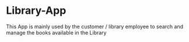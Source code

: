 # Library-App
This App is mainly used by the customer / library employee to search and manage the books available in the Library
